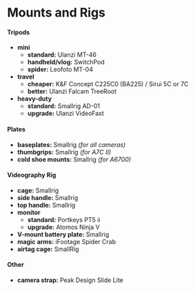 # Mounts and Rigs

#### Tripods

- **mini** 
	- **standard:** Ulanzi MT-46
	- **handheld/vlog:** SwitchPod
	- **spider:** Leofoto MT-04
- **travel** 
	- **cheaper:** K&F Concept C225C0 (BA225) / Sirui 5C or 7C
	- **better:** Ulanzi Falcam TreeRoot
- **heavy-duty** 
	- **standard:** Smallrig AD-01
	- **upgrade:** Ulanzi VideoFast

#### Plates

- **baseplates:** Smallrig *(for all cameras)*
- **thumbgrips:** Smallrig *(for A7C II)*
- **cold shoe mounts:** Smallrig *(for A6700)*

#### Videography Rig

- **cage:** Smallrig
- **side handle:** Smallrig
- **top handle:** Smallrig
- **monitor** 
	- **standard:** Portkeys PT5 ii
	- **upgrade:** Atomos Ninja V
- **V-mount battery plate:** Smallrig
- **magic arms:** iFootage Spider Crab
- **airtag cage:** SmallRig

#### Other

- **camera strap:** Peak Design Slide Lite